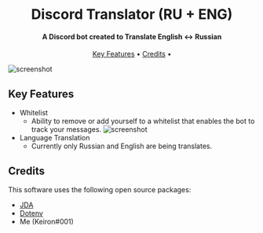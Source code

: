 <h1 align="center">
  Discord Translator (RU + ENG)
  <br>
</h1>

<h4 align="center">A Discord bot created to Translate English <-> Russian</h4>

<p align="center">
  <a href="#key-features">Key Features</a> •
  <a href="#credits">Credits</a> •
</p>

![screenshot](https://i.imgur.com/KYNWvP5.gif)

## Key Features

* Whitelist
  - Ability to remove or add yourself to a whitelist that enables the bot to track your messages.
  ![screenshot](https://i.imgur.com/ev53qJn.gif)
* Language Translation
  - Currently only Russian and English are being translates.

## Credits

This software uses the following open source packages:

- [JDA](https://github.com/DV8FromTheWorld/JDA)
- [Dotenv](https://github.com/cdimascio/java-dotenv)
- Me (Keiron#001)

